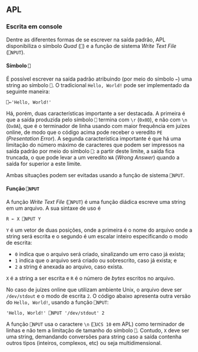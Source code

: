## APL

### Escrita em console

Dentre as diferentes formas de se escrever na saída padrão, APL disponibiliza o símbolo _Quad_ (`⎕`) e a função de sistema _Write Text File_ (`⎕NPUT`).

#### Símbolo `⎕`

É possível escrever na saída padrão atribuindo (por meio do símbolo `←`) uma string ao símbolo `⎕`. O tradicional `Hello, World!` pode ser implementado da seguinte maneira:

```apl
⎕←'Hello, World!'
```

Há, porém, duas características importante a ser destacada. A primeira é que a saída produzida pelo símbolo `⎕` termina com `\r` (`0x0D`), e não com `\n` (`Ox0A`), que é o terminador de linha usando com maior frequência em juízes online, de modo que o código acima pode receber o veredito `PE` (_Presentation Error_). A segunda característica importante é que há uma limitação do número máximo de caracteres que podem ser impressos na saída padrão por meio do símbolo `⎕`: a partir deste limite, a saída fica truncada, o que pode levar a um veredito `WA` (_Wrong Answer_) quando a saída for superior a este limite.

Ambas situações podem ser evitadas usando a função de sistema `⎕NPUT`.

#### Função `⎕NPUT`

A função _Write Text File_ (`⎕NPUT`) é uma função diádica escreve uma string em um arquivo. A sua sintaxe de uso é 
```apl
R ← X ⎕NPUT Y
```

`Y` é um vetor de duas posições, onde a primeira é o nome do arquivo onde a string será escrita e o segundo é um escalar inteiro especificando o modo de escrita: 

- `0` indica que o arquivo será criado, sinalizando um erro caso já exista;
- `1` indica que o arquivo será criado ou sobrescrito, caso já exista; e
- `2` a string é anexada ao arquivo, caso exista.

`X` é a string a ser escrita e `R` é o número de _bytes_ escritos no arquivo.

No caso de juízes online que utilizam ambiente Unix, o arquivo deve ser `/dev/stdout` e o modo de escrita `2`. O código abaixo apresenta outra versão do `Hello, World!`, usando a função `⎕NPUT`:

```apl
'Hello, World!' ⎕NPUT '/dev/stdout' 2
```

A função `⎕NPUT` usa o caractere `\n` (`⎕UCS 10` em APL) como terminador de linhas e não tem a limitação de tamanho do símbolo `⎕`. Contudo, `X` deve ser uma string, demandando conversões para string caso a saída contenha outros tipos (inteiros, complexos, etc) ou seja multidimensional.
